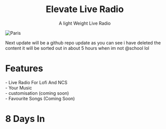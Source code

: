 <h1 align="center">Elevate Live Radio</h1>
<p align="center">A light Weight Live Radio</p>
<img src="https://c.tenor.com/PDvcHKkIewAAAAAd/lofi-hiphop-radio-beats-to-relax-study-to.gif" alt="Paris" class="center">

Next update will be a github repo update as you can see i have deleted the content it will be sorted out in about 5 hours when im not @school lol

<h1>Features</h1>
- Live Radio For Lofi And NCS <br>
- Your Music<br>
- customisation (coming soon)<br>
- Favourite Songs (Coming Soon)


<h1>8 Days In</h1>
